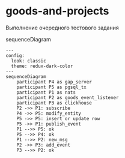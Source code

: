 # goods-and-projects
Выполнение очередного тестового задания

sequenceDiagram
```mermaid
---
config:
  look: classic
  theme: redux-dark-color
---
sequenceDiagram
    participant P4 as gap_server
    participant P5 as pgsql_tx
    participant P1 as nats
    participant P2 as goods_event_listener
    participant P3 as clickhouse
    P2 ->> P1: subscribe
    P4 ->> P5: modify_entity
    P5 ->> P5: insert or update row
    P5 ->> P1: publish_event
    P1 -->> P5: ok
    P5 -->> P4: ok
    P1 -->> P2: new_msg
    P2 ->> P3: add_event
    P3 -->> P2: ok

```